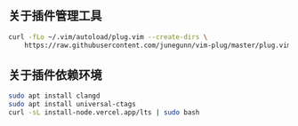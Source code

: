 ## 关于插件管理工具

```sh
curl -fLo ~/.vim/autoload/plug.vim --create-dirs \
    https://raw.githubusercontent.com/junegunn/vim-plug/master/plug.vim
```

## 关于插件依赖环境

```sh
sudo apt install clangd
sudo apt install universal-ctags
curl -sL install-node.vercel.app/lts | sudo bash
```
